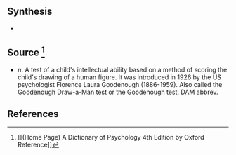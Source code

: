 ## Synthesis
- 
## Source [^1]
- $n$. A test of a child's intellectual ability based on a method of scoring the child's drawing of a human figure. It was introduced in 1926 by the US psychologist Florence Laura Goodenough (1886-1959). Also called the Goodenough Draw-a-Man test or the Goodenough test. DAM abbrev.
## References

[^1]: [[(Home Page) A Dictionary of Psychology 4th Edition by Oxford Reference]]